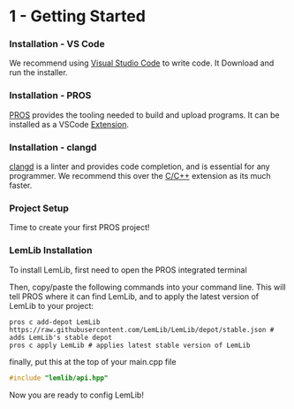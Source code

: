 # 1 - Getting Started

### Installation - VS Code

We recommend using [Visual Studio Code](https://code.visualstudio.com/) to write code. It Download and run the installer.

### Installation - PROS

[PROS](https://pros.cs.purdue.edu/) provides the tooling needed to build and upload programs. It can be installed as a VSCode [Extension](https://marketplace.visualstudio.com/items?itemName=sigbots.pros).

### Installation - clangd

[clangd](https://marketplace.visualstudio.com/items?itemName=llvm-vs-code-extensions.vscode-clangd) is a linter and provides code completion, and is essential for any programmer. We recommend this over the [C/C++](https://marketplace.visualstudio.com/items?itemName=ms-vscode.cpptools) extension as its much faster.

### Project Setup

Time to create your first PROS project!

### LemLib Installation

To install LemLib, first need to open the PROS integrated terminal

Then, copy/paste the following commands into your command line. This will tell PROS where it can find LemLib, and to apply the latest version of LemLib to your project:
```
pros c add-depot LemLib https://raw.githubusercontent.com/LemLib/LemLib/depot/stable.json # adds LemLib's stable depot
pros c apply LemLib # applies latest stable version of LemLib
```

finally, put this at the top of your main.cpp file
```c++
#include "lemlib/api.hpp"
```

Now you are ready to config LemLib!